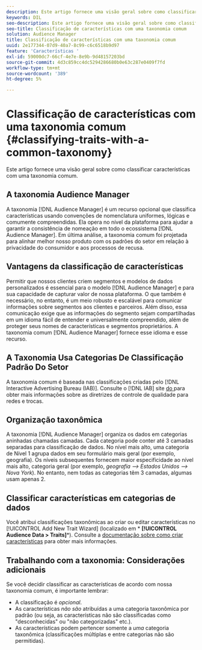 ```yaml
---
description: Este artigo fornece uma visão geral sobre como classificar características com uma taxonomia comum.
keywords: DIL
seo-description: Este artigo fornece uma visão geral sobre como classificar características com uma taxonomia comum.
seo-title: Classificação de características com uma taxonomia comum
solution: Audience Manager
title: Classificação de características com uma taxonomia comum
uuid: 2e177344-07d9-40a7-8c99-c6c6518b9d97
feature: 'Características '
exl-id: 59000dc7-66cf-4e7e-8e9b-9d48157203bd
source-git-commit: 4d3c859cc4dc5294286680b0e63c287e0409f7fd
workflow-type: tm+mt
source-wordcount: '389'
ht-degree: 5%

---
```


# Classificação de características com uma taxonomia comum {#classifying-traits-with-a-common-taxonomy}

Este artigo fornece uma visão geral sobre como classificar características com uma taxonomia comum.

## A taxonomia Audience Manager

<!-- c_common_taxonomy_about.xml -->

A taxonomia [!DNL Audience Manager] é um recurso opcional que classifica características usando convenções de nomenclatura uniformes, lógicas e comumente compreendidas. Ela opera no nível da plataforma para ajudar a garantir a consistência de nomeação em todo o ecossistema [!DNL Audience Manager]. Em última análise, a taxonomia comum foi projetada para alinhar melhor nosso produto com os padrões do setor em relação à privacidade do consumidor e aos processos de recusa.

## Vantagens da classificação de características

Permitir que nossos clientes criem segmentos e modelos de dados personalizados é essencial para o modelo [!DNL Audience Manager] e para sua capacidade de capturar valor de nossa plataforma. O que também é necessário, no entanto, é um meio robusto e escalável para comunicar informações sobre segmentos aos clientes e parceiros. Além disso, essa comunicação exige que as informações do segmento sejam compartilhadas em um idioma fácil de entender e universalmente compreendido, além de proteger seus nomes de características e segmentos proprietários. A taxonomia comum [!DNL Audience Manager] fornece esse idioma e esse recurso.

## A Taxonomia Usa Categorias De Classificação Padrão Do Setor

A taxonomia comum é baseada nas classificações criadas pelo [!DNL Interactive Advertising Bureau (IAB)]. Consulte o [!DNL IAB] site [do ](https://www.iab.net/iab_products_and_industry_services/508676/ne_guidelines) para obter mais informações sobre as diretrizes de controle de qualidade para redes e trocas.

## Organização taxonômica

A taxonomia [!DNL Audience Manager] organiza os dados em categorias aninhadas chamadas camadas. Cada categoria pode conter até 3 camadas separadas para classificação de dados. No nível mais alto, uma categoria de Nível 1 agrupa dados em seu formulário mais geral (por exemplo, geografia). Os níveis subsequentes fornecem maior especificidade ao nível mais alto, categoria geral (por exemplo, *geografia —> Estados Unidos —> Nova York*). No entanto, nem todas as categorias têm 3 camadas, algumas usam apenas 2.

## Classificar características em categorias de dados

Você atribui classificações taxonômicas ao criar ou editar características no [!UICONTROL Add New Trait Wizard] (localizado em * **[!UICONTROL Audience Data > Traits]***). Consulte a [documentação sobre como criar características](../../features/traits/create-onboarded-rule-based-traits.md) para obter mais informações.

## Trabalhando com a taxonomia: Considerações adicionais

Se você decidir classificar as características de acordo com nossa taxonomia comum, é importante lembrar:

* A classificação é *opcional*.
* As características *não são* atribuídas a uma categoria taxonômica por padrão (ou seja, as características não são classificadas como &quot;desconhecidas&quot; ou &quot;não categorizadas&quot; etc.).
* As características podem pertencer somente a *uma* categoria taxonômica (classificações múltiplas e entre categorias não são permitidas).
